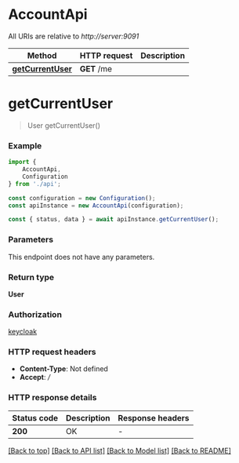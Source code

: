 # AccountApi

All URIs are relative to *http://server:9091*

|Method | HTTP request | Description|
|------------- | ------------- | -------------|
|[**getCurrentUser**](#getcurrentuser) | **GET** /me | |

# **getCurrentUser**
> User getCurrentUser()


### Example

```typescript
import {
    AccountApi,
    Configuration
} from './api';

const configuration = new Configuration();
const apiInstance = new AccountApi(configuration);

const { status, data } = await apiInstance.getCurrentUser();
```

### Parameters
This endpoint does not have any parameters.


### Return type

**User**

### Authorization

[keycloak](../README.md#keycloak)

### HTTP request headers

 - **Content-Type**: Not defined
 - **Accept**: */*


### HTTP response details
| Status code | Description | Response headers |
|-------------|-------------|------------------|
|**200** | OK |  -  |

[[Back to top]](#) [[Back to API list]](../README.md#documentation-for-api-endpoints) [[Back to Model list]](../README.md#documentation-for-models) [[Back to README]](../README.md)


